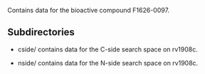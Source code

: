 Contains data for the bioactive compound F1626-0097.

## Subdirectories

- cside/ contains data for the C-side search space on rv1908c.

- nside/ contains data for the N-side search space on rv1908c.

